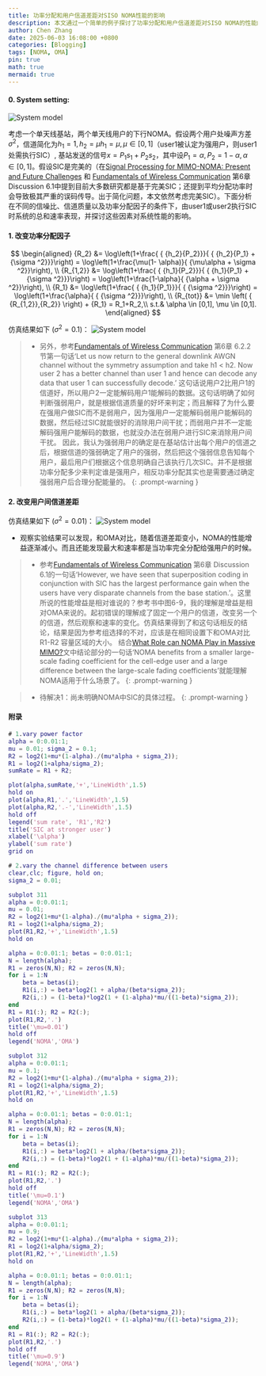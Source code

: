 ```yaml
---
title: 功率分配和用户信道差距对SISO NOMA性能的影响
description: 本文通过一个简单的例子探讨了功率分配和用户信道差距对SISO NOMA的性能的影响。
author: Chen Zhang
date: 2025-06-03 16:08:00 +0800
categories: [Blogging]
tags: [NOMA, OMA]
pin: true
math: true
mermaid: true
---
```


#### 0. System setting:
![System model](../assets/img/SISONOMA/fig0.jpg)

考虑一个单天线基站，两个单天线用户的下行NOMA。假设两个用户处噪声方差$\sigma^2$，信道简化为$h_1=1,h_2=\mu h_1= \mu, \mu \in[0,1]$（user1被认定为强用户，则user1处需执行SIC）, 基站发送的信号$x=P_1 s_1 + P_2 s_2$，其中设$P_1 = \alpha, P_2 = 1- \alpha, \alpha \in [0,1]$。假设SIC是完美的（在[Signal Processing for MIMO-NOMA: Present and Future Challenges](https://arxiv.org/abs/1802.00754) 和 [Fundamentals of Wireless Communication](https://web.stanford.edu/~dntse/wireless_book.html) 第6章 Discussion 6.1中提到目前大多数研究都是基于完美SIC；还提到平均分配功率时会导致极其严重的误码传导。出于简化问题，本文依然考虑完美SIC）。下面分析在不同的信噪比、信道质量以及功率分配因子的条件下，由user1或user2执行SIC时系统的总和速率表现，并探讨这些因素对系统性能的影响。
#### 1. 改变功率分配因子
$$
\begin{aligned}
{R_2} &= \log\left(1+\frac{ { {h_2}{P_2}}}{ { {h_2}{P_1} + {\sigma ^2}}}\right) = \log\left(1+\frac{\mu(1- \alpha)}{ {\mu\alpha + \sigma ^2}}\right), \\
{R_{1,2}} &= \log\left(1+\frac{ { {h_1}{P_2}}}{ { {h_1}{P_1} + {\sigma ^2}}}\right) = \log\left(1+\frac{1-\alpha}{ {\alpha + \sigma ^2}}\right), \\
{R_1} &= \log\left(1+\frac{ { {h_1}{P_1}}}{ { {\sigma ^2}}}\right) = \log\left(1+\frac{\alpha}{ { {\sigma ^2}}}\right), \\
{R_{tot}} &= \min \left( { {R_{1,2}},{R_2}} \right) + {R_1} = R_1+R_2,\\
s.t.& \alpha \in [0,1], \mu \in [0,1].
\end{aligned}
$$

仿真结果如下 ($\sigma^2=0.1$)：
![System model](../assets/img/SISONOMA/fig1.jpg)

> - 另外，参考[Fundamentals of Wireless Communication](https://web.stanford.edu/~dntse/wireless_book.html) 第6章 6.2.2节第一句话‘Let us now return to the general downlink AWGN channel without the symmetry assumption and take h1 < h2. Now user 2 has a better channel than user 1 and hence can decode any data that user 1 can successfully decode.’ 这句话说用户2比用户1的信道好，所以用户2一定能解码用户1能解码的数据。这句话明确了如何判断强弱用户，就是根据信道质量的好坏来判定；而且解释了为什么要在强用户做SIC而不是弱用户，因为强用户一定能解码弱用户能解码的数据，然后经过SIC就能很好的消除用户间干扰；而弱用户并不一定能解码强用户能解码的数据，也就没办法在弱用户进行SIC来消除用户间干扰。
因此，我认为强弱用户的确定是在基站估计出每个用户的信道之后，根据信道的强弱确定了用户的强弱，然后把这个强弱信息告知每个用户，最后用户们根据这个信息明确自己该执行几次SIC。并不是根据功率分配多少来判定谁是强用户，相反功率分配其实也是需要通过确定强弱用户后合理分配能量的。
{: .prompt-warning }


#### 2. 改变用户间信道差距
仿真结果如下 ($\sigma^2=0.01$)：
![System model](../assets/img/SISONOMA/fig2.jpg)

- 观察实验结果可以发现，和OMA对比，随着信道差距变小，NOMA的性能增益逐渐减小。而且还能发现最大和速率都是当功率完全分配给强用户的时候。

>- 参考[Fundamentals of Wireless Communication](https://web.stanford.edu/~dntse/wireless_book.html) 第6章 Discussion 6.1的一句话‘However, we have seen that superposition coding in conjunction with SIC has the largest performance gain when the users have very disparate channels from the base station.’。这里所说的性能增益是相对谁说的？参考书中图6-9，我的理解是增益是相对OMA来说的。起初错误的理解成了固定一个用户的信道，改变另一个的信道，然后观察和速率的变化。仿真结果得到了和这句话相反的结论，结果是因为参考组选择的不对，应该是在相同设置下和OMA对比R1-R2 容量区域的大小。
结合[What Role can NOMA Play in Massive MIMO?](https://arxiv.org/pdf/1809.07072)文中结论部分的一句话‘NOMA benefits from a smaller large-scale fading coefficient for the cell-edge user and a large difference between the large-scale fading coefficients’就能理解NOMA适用于什么场景了。
{: .prompt-warning }

> - 待解决1：尚未明确NOMA中SIC的具体过程。
{: .prompt-warning }

#### 附录
```matlab
# 1.vary power factor
alpha = 0:0.01:1;
mu = 0.01; sigma_2 = 0.1;
R2 = log2(1+mu*(1-alpha)./(mu*alpha + sigma_2));
R1 = log2(1+alpha/sigma_2);
sumRate = R1 + R2;

plot(alpha,sumRate,'+','LineWidth',1.5)
hold on
plot(alpha,R1,'.','LineWidth',1.5)
plot(alpha,R2,'.-','LineWidth',1.5)
hold off
legend('sum rate', 'R1','R2')
title('SIC at stronger user')
xlabel('\alpha')
ylabel('sum rate')
grid on
```
```matlab
# 2.vary the channel difference between users
clear,clc; figure, hold on;
sigma_2 = 0.01;

subplot 311
alpha = 0:0.01:1;
mu = 0.01;
R2 = log2(1+mu*(1-alpha)./(mu*alpha + sigma_2));
R1 = log2(1+alpha/sigma_2);
plot(R1,R2,'+','LineWidth',1.5)
hold on

alpha = 0:0.01:1; betas = 0:0.01:1;
N = length(alpha);
R1 = zeros(N,N); R2 = zeros(N,N);
for i = 1:N
    beta = betas(i);
    R1(i,:) = beta*log2(1 + alpha/(beta*sigma_2));
    R2(i,:) = (1-beta)*log2(1 + (1-alpha)*mu/((1-beta)*sigma_2));
end
R1 = R1(:); R2 = R2(:);
plot(R1,R2,'.')
title('\mu=0.01')
hold off
legend('NOMA','OMA')

subplot 312
alpha = 0:0.01:1;
mu = 0.1;
R2 = log2(1+mu*(1-alpha)./(mu*alpha + sigma_2));
R1 = log2(1+alpha/sigma_2);
plot(R1,R2,'+','LineWidth',1.5)
hold on

alpha = 0:0.01:1; betas = 0:0.01:1;
N = length(alpha);
R1 = zeros(N,N); R2 = zeros(N,N);
for i = 1:N
    beta = betas(i);
    R1(i,:) = beta*log2(1 + alpha/(beta*sigma_2));
    R2(i,:) = (1-beta)*log2(1 + (1-alpha)*mu/((1-beta)*sigma_2));
end
R1 = R1(:); R2 = R2(:);
plot(R1,R2,'.')
hold off
title('\mu=0.1')
legend('NOMA','OMA')

subplot 313
alpha = 0:0.01:1;
mu = 0.9;
R2 = log2(1+mu*(1-alpha)./(mu*alpha + sigma_2));
R1 = log2(1+alpha/sigma_2);
plot(R1,R2,'+','LineWidth',1.5)
hold on

alpha = 0:0.01:1; betas = 0:0.01:1;
N = length(alpha);
R1 = zeros(N,N); R2 = zeros(N,N);
for i = 1:N
    beta = betas(i);
    R1(i,:) = beta*log2(1 + alpha/(beta*sigma_2));
    R2(i,:) = (1-beta)*log2(1 + (1-alpha)*mu/((1-beta)*sigma_2));
end
R1 = R1(:); R2 = R2(:);
plot(R1,R2,'.')
hold off
title('\mu=0.9')
legend('NOMA','OMA')
```

